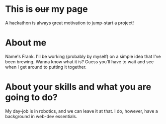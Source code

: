 This is ~~our~~ my page
================
A hackathon is always great motivation to jump-start a project!

About me
===========================
Name's Frank. I'll be working (probably by myself) on a simple idea that I've been brewing. Wanna know what it is? Guess you'll have to wait and see when I get around to putting it together.

About your skills and what you are going to do?
=======
My day-job is in robotics, and we can leave it at that. I do, however, have a background in web-dev essentials.

